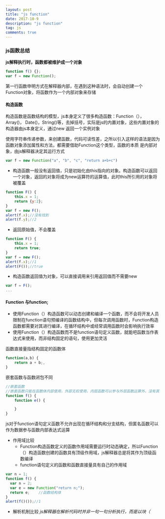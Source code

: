 ```yaml
---
layout: post
title: "js function"
date: 2017-10-9
description: "js function"
tag: js
comments: true
---
```

### js函数总结

**js解释执行时，函数都被维护成一个对象**

```js
function f() {};
var f = new Function();
```
第一行函数申明方式在解释器内部，在遇到这种语法时，会自动创建一个Function对象，将函数作为一个内部对象来存储

#### 构造函数

构造函数是函数结构的模型，js本身定义了很多构造函数：Function（）， Array()， Date()，String()等，去掉括号，实际是js的内置对象，这些内置对象的构造器由js本身定义，通过new 返回一个实例对象

使用字符串传递参数，来创建函数，代码可读性差，之所以引入这样的语法是因为函数对象添加属性和方法，都需要借助Function这个类型，函数的本质
是内部对象，由js解释器决定其运行方式
```js
var f = new Function("a", "b", "c", "return a+b+c")
```

- 构造函数一般没有返回值，只是初始化由this指向的对象。构造函数可以返回一个对象，返回的对象将成为new运算符的运算值，此时this所引用的对象将被覆盖
```js
function F() {
	this.x = 1;
	return {y:2};
}
var f = new F();
alert(f.x);//没有找到
alert(f.y);//2
```
- 返回原始值，不会覆盖
```js
function F() {
	this.x = 1;
	return true;
}
var f = new F();
alert(f.x);//1
alert(F());//true
```
- 构造函数返回值为对象，可以直接调用来引用返回值而不需要new
```js
var f = F();
...
```
#### Function 与function;
- 使用Function（）构造函数可以动态创建和编译一个函数，而不会将开发人员限制在function语句预编译的函数结构中，但每次调用函数时，Function构造函数都需要对其进行编译，在循环结构中或经常调用函数时会影响执行效率
- 使用Function（）构造函数而不是function语句定义函数，就能吧函数当作表达式来使用，而非结构固定的语句，使用更加灵活

函数直接量指结构固定的函数体
```js
function(a,b) {
	return a + b;,
}
```

嵌套函数与函数闭包不同
```js
//嵌套函数
//嵌套函数只能在函数体内部使用，外部无权使用，内层函数可以参与外层函数运算外，没有其他意义，js 不建议使用次方法
function f() {
	function e() {

	}
}
```
js对于function语句定义函数不允许出现在循环结构和分支结构，但匿名函数可以作为数据参与函数内部表达式运算

- 作用域比较
  -  Function构造函数定义的函数作用域需要运行时动态确定，所以Function（）构造函数创建的函数具有顶级作用域，js解释器总是将其作为顶级函数编译
  -  function语句定义的函数和函数直接量具有自己的作用域
```js
var n = 1;
function f() {
  var n = 2;
  var e = new Function("return n;");
  return e;    //函数结构体
}
alert(f()());//1
```
- 解析机制比较
  _js解释器在解析代码时并非一句一句分析执行，而是以块（<script>）来执行，_
  - function 语句和函数直接量总会被提取出来优先执行，据静态特性
  - Function 是运行时动态执行，每次调用重新编译，具有动态特性
- 灵活性
  - Function构造函数和函数直接量定义函数不需要额外空间，直接在表达式中参与运算，运行完毕直接释放避免function定义的函数占用内存的弊端
  - Function 定义的函数主体必须为字符串，不够便捷；

### 函数的生命周期
```js
function f() {
  return 1;
}
alert(f());//4
var f = new Function("return 2");
alert(f());//2
var f = function() {
  return 3;
}
alert(f());//3
function f() {
  return 4;
}
alert(f());//3
var f = new function("return 5");
alert(f());//5
var f = function() {
  return 6;
}
alert(f());//6
```
- function 语句申明的函数被预先编译，相同的函数名按顺序替换，
- 函数直接量，及构造函数定义的函数都属于表达式函数，在代码按行执行时，才被激活
- 函数内部变量如参数，var申明的变量，return后，释放所有资源,对于function语句申明的函数结构，依然保持在预编译时所占据的内存空间，对于匿名函数，则完全释放，对于函数直接量，由于是静态函数，即在系统中保存一份备份，以备下次调用
- 函数运行域并不一定完全注销，**函数本身就是一种数据，当被调用时会生成一个临时的调用对象若函数在注销之前还被外部引用，此时函数的结构体保持不变**
```js
var a = [];
for(var i = 0; i < 10; i++) {
  (function(j) {
    a[j] = j * j;
  })(i);  //函数以闭包的形式存储循环变量，调用后不会注销；
}
```
#### 函数的作用域

### 动态调用函数
- _call(),apply()方法本质上是将特定函数当作一个方法临时绑定到指定对象上进行调用，调用结束自动注销_
- _使用call()和apply()方法的目的不是为对象绑定方法，而是运行函数的一种技巧，，绑定对象的方法仅是一座桥梁，最终目的是运行函数_
- _动态调用函数用完即删，避免资源占用，灵活调用_

```js
function f(x, y) {
  return x + y;
}
function o(a, b) {
  return a * b;
}

alert(f.call(o,3,4));
//等价转换
o.m = f;
alert(o.m(3, 4));
delete o.m;
```
实例
```js
function max() {
  var m = Number.NEGATIVE_INFINITY;
  for(var i = 0; i < arguments.length; i++) {
    if(arguments[i] > m)
      m = arguments[i];
  }
  return m;
}
var a = [32,34,32,45,66,67];
var m = max.apply(Object, a);//把max绑定为Object对象方法，并动态调用
alert(m);
```
- **更改指针——call(),apply()高级用法**
